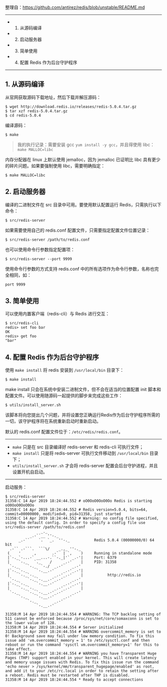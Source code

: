 整理自：https://github.com/antirez/redis/blob/unstable/README.md

---

* 1. 从源码编译
* 2. 启动服务器
* 3. 简单使用
* 4. 配置 Redis 作为后台守护程序

---

## 1. 从源码编译

从官网获取源码下载地址，然后下载并解压源码：

```
$ wget http://download.redis.io/releases/redis-5.0.4.tar.gz
$ tar xzf redis-5.0.4.tar.gz
$ cd redis-5.0.4
```

编译源码：

```
$ make
```

> 我的执行记录：需要安装 gcc `yum install -y gcc`，并且得使用 libc：`make MALLOC=libc`

内存分配器在 linux 上默认使用 jemalloc，因为 jemalloc 已证明比 libc 具有更少的碎片问题。如果要强制使用 libc，需要明确指定：

```
$ make MALLOC=libc
```

## 2. 启动服务器

编译的二进制文件在 src 目录中可用。要使用默认配置运行 Redis，只需执行以下命令：

```
$ src/redis-server
```

如果需要使用自己的 redis.conf 配置文件，只需要指定配置文件位置记录：

```
$ src/redis-server /path/to/redis.conf
```

也可以使用命令行参数指定配置项：

```
$ src/redis-server --port 9999
```

使用命令行参数的方式支持 redis.conf 中的所有选项作为命令行参数，名称也完全相同，如：

```
port 9999
```

## 3. 简单使用

可以使用内置客户端（redis-cli）与 Redis 进行交互：

```
$ src/redis-cli
redis> set foo bar
OK
redis> get foo
"bar"
```

## 4. 配置 Redis 作为后台守护程序

使用 `make install` 将 redis 安装到 `/usr/local/bin` 目录下：

```
$ make install
```

make install 只会在系统中安装二进制文件，但不会在适当的位置配置 init 脚本和配置文件。可以使用随源码一起提供的脚步来完成这些工作：

```
$ utils/install_server.sh
```

该脚本将向您提出几个问题，并将设置您正确运行Redis作为后台守护程序所需的一切，该守护程序将在系统重新启动时重新启动。

默认的 redis.conf 配置文件位于：`/etc/redis/redis.conf`。

---

* `make` 只是在 src 目录编译好 redis-server 和 redis-cli 可执行文件；
* `make install` 只是将 redis-server 可执行文件移动到 `/usr/local/bin` 目录下；
* `utils/install_server.sh` 才会将 redis-server 配置会后台守护进程，并且设置开机自启动。

---

启动服务：

```
$ src/redis-server
31358:C 14 Apr 2019 18:24:44.552 # oO0OoO0OoO0Oo Redis is starting oO0OoO0OoO0Oo
31358:C 14 Apr 2019 18:24:44.552 # Redis version=5.0.4, bits=64, commit=00000000, modified=0, pid=31358, just started
31358:C 14 Apr 2019 18:24:44.552 # Warning: no config file specified, using the default config. In order to specify a config file use src/redis-server /path/to/redis.conf
                _._                                                  
           _.-``__ ''-._                                             
      _.-``    `.  `_.  ''-._           Redis 5.0.4 (00000000/0) 64 bit
  .-`` .-```.  ```\/    _.,_ ''-._                                   
 (    '      ,       .-`  | `,    )     Running in standalone mode
 |`-._`-...-` __...-.``-._|'` _.-'|     Port: 6379
 |    `-._   `._    /     _.-'    |     PID: 31358
  `-._    `-._  `-./  _.-'    _.-'                                   
 |`-._`-._    `-.__.-'    _.-'_.-'|                                  
 |    `-._`-._        _.-'_.-'    |           http://redis.io        
  `-._    `-._`-.__.-'_.-'    _.-'                                   
 |`-._`-._    `-.__.-'    _.-'_.-'|                                  
 |    `-._`-._        _.-'_.-'    |                                  
  `-._    `-._`-.__.-'_.-'    _.-'                                   
      `-._    `-.__.-'    _.-'                                       
          `-._        _.-'                                           
              `-.__.-'                                               

31358:M 14 Apr 2019 18:24:44.554 # WARNING: The TCP backlog setting of 511 cannot be enforced because /proc/sys/net/core/somaxconn is set to the lower value of 128.
31358:M 14 Apr 2019 18:24:44.554 # Server initialized
31358:M 14 Apr 2019 18:24:44.554 # WARNING overcommit_memory is set to 0! Background save may fail under low memory condition. To fix this issue add 'vm.overcommit_memory = 1' to /etc/sysctl.conf and then reboot or run the command 'sysctl vm.overcommit_memory=1' for this to take effect.
31358:M 14 Apr 2019 18:24:44.554 # WARNING you have Transparent Huge Pages (THP) support enabled in your kernel. This will create latency and memory usage issues with Redis. To fix this issue run the command 'echo never > /sys/kernel/mm/transparent_hugepage/enabled' as root, and add it to your /etc/rc.local in order to retain the setting after a reboot. Redis must be restarted after THP is disabled.
31358:M 14 Apr 2019 18:24:44.554 * Ready to accept connections
```